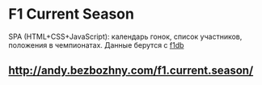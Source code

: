 # F1 Current Season

SPA (HTML+CSS+JavaScript): календарь гонок, список участников, положения в чемпионатах. Данные берутся с [f1db](https://github.com/f1db/f1db)

## http://andy.bezbozhny.com/f1.current.season/
